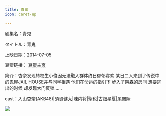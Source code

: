 ```yaml
---
title: 青鬼
icon: caret-up

---
```


剧集名：青鬼

タイトル：青鬼

上映日期：2014-07-05

豆瓣链接： [豆瓣主页](https://movie.douban.com/subject/25871650/)

简介：杏奈发现转校生小俊因无法融入群体终日郁郁寡欢 某日二人来到了传说中的鬼屋JAIL HOUSE并与同学相遇 他们在命运的指引下 步入了阴森的房间 想要逃出的时候 却发现大门反锁……
​​​

cast：入山杏奈(AKB48)|須賀健太|陳内将|聖也|古畑星夏|尾関陸

![](https://listpic.tsgsanjiao.com/movie/2014/2014qg.jpg)